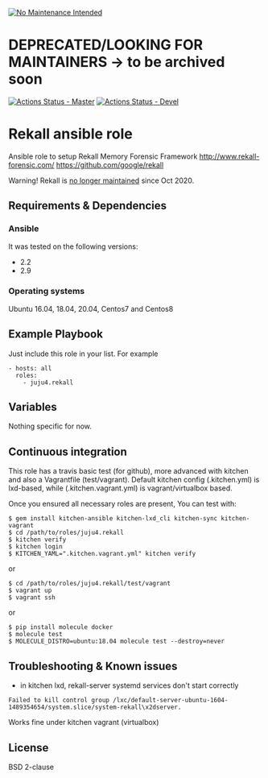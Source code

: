 [![No Maintenance Intended](http://unmaintained.tech/badge.svg)](http://unmaintained.tech/)
# DEPRECATED/LOOKING FOR MAINTAINERS -> to be archived soon

[![Actions Status - Master](https://github.com/juju4/ansible-rekall/workflows/AnsibleCI/badge.svg)](https://github.com/juju4/ansible-rekall/actions?query=branch%3Amaster)
[![Actions Status - Devel](https://github.com/juju4/ansible-rekall/workflows/AnsibleCI/badge.svg?branch=devel)](https://github.com/juju4/ansible-rekall/actions?query=branch%3Adevel)

# Rekall ansible role

Ansible role to setup Rekall Memory Forensic Framework
http://www.rekall-forensic.com/
https://github.com/google/rekall

Warning! Rekall is [no longer maintained](https://github.com/google/rekall) since Oct 2020.

## Requirements & Dependencies

### Ansible
It was tested on the following versions:
 * 2.2
 * 2.9

### Operating systems

Ubuntu 16.04, 18.04, 20.04, Centos7 and Centos8

## Example Playbook

Just include this role in your list.
For example

```
- hosts: all
  roles:
    - juju4.rekall
```

## Variables

Nothing specific for now.

## Continuous integration

This role has a travis basic test (for github), more advanced with kitchen and also a Vagrantfile (test/vagrant).
Default kitchen config (.kitchen.yml) is lxd-based, while (.kitchen.vagrant.yml) is vagrant/virtualbox based.

Once you ensured all necessary roles are present, You can test with:
```
$ gem install kitchen-ansible kitchen-lxd_cli kitchen-sync kitchen-vagrant
$ cd /path/to/roles/juju4.rekall
$ kitchen verify
$ kitchen login
$ KITCHEN_YAML=".kitchen.vagrant.yml" kitchen verify
```
or
```
$ cd /path/to/roles/juju4.rekall/test/vagrant
$ vagrant up
$ vagrant ssh
```
or
```
$ pip install molecule docker
$ molecule test
$ MOLECULE_DISTRO=ubuntu:18.04 molecule test --destroy=never
```

## Troubleshooting & Known issues

* in kitchen lxd, rekall-server systemd services don't start correctly
```
Failed to kill control group /lxc/default-server-ubuntu-1604-1489354654/system.slice/system-rekall\x2dserver.
```
Works fine under kitchen vagrant (virtualbox)


## License

BSD 2-clause

